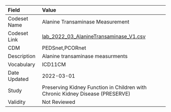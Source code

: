 |Field        |Value                                                                         |
|:------------|:-----------------------------------------------------------------------------|
|Codeset Name |Alanine Transaminase Measurement                                              |
|Codeset Link |[lab_2022_03_AlanineTransaminase_V1.csv](https://github.com/PEDSnet/Variable-Dictionary/blob/main/lab_meas/lab_2022_03_AlanineTransaminase_V1.csv.csv)|
|CDM          |PEDSnet,PCORnet                                                               |
|Description  |Alanine transaminase measurments                                              |
|Vocabulary   |ICD11CM                                                                       |
|Date Updated |2022-03-01                                                                    |
|Study        |Preserving Kidney Function in Children with Chronic Kidney Disease (PRESERVE) |
|Validity     |Not Reviewed                                                                  |
